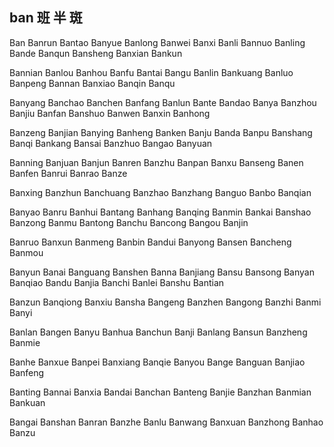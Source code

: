 ban 班 半 斑
---

Ban Banrun Bantao Banyue Banlong Banwei Banxi Banli Bannuo Banling Bande Banqun Bansheng Banxian Bankun

Bannian Banlou Banhou Banfu Bantai Bangu Banlin Bankuang Banluo Banpeng Bannan Banxiao Banqin Banqu

Banyang Banchao Banchen  Banfang Banlun Bante Bandao Banya Banzhou Banjiu Banfan Banshuo Banwen Banxin Banhong 

Banzeng Banjian Banying Banheng Banken Banju Banda Banpu Banshang Banqi Bankang Bansai Banzhuo Bangao Banyuan

Banning Banjuan Banjun Banren Banzhu Banpan Banxu Banseng Banen Banfen Banrui Banrao Banze 

Banxing Banzhun Banchuang Banzhao Banzhang Banguo Banbo   Banqian

Banyao Banru Banhui Bantang Banhang Banqing Banmin Bankai Banshao Banzong Banmu Bantong Banchu Bancong Bangou Banjin

Banruo Banxun Banmeng Banbin Bandui Banyong Bansen Bancheng Banmou

Banyun Banai Banguang Banshen Banna Banjiang Bansu Bansong Banyan Banqiao Bandu Banjia Banchi Banlei Banshu Bantian

Banzun Banqiong Banxiu Bansha Bangeng Banzhen Bangong Banzhi Banmi Banyi

Banlan Bangen Banyu Banhua Banchun Banji Banlang Bansun Banzheng Banmie

Banhe Banxue Banpei Banxiang Banqie Banyou Bange Banguan Banjiao Banfeng

Banting Bannai Banxia Bandai Banchan Banteng Banjie Banzhan Banmian Bankuan

Bangai Banshan Banran Banzhe Banlu Banwang Banxuan Banzhong Banhao Banzu
